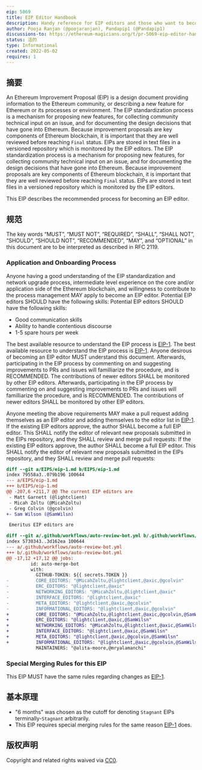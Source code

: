 ```yaml
---
eip: 5069
title: EIP Editor Handbook
description: Handy reference for EIP editors and those who want to become one
author: Pooja Ranjan (@poojaranjan), Pandapip1 (@Pandapip1)
discussions-to: https://ethereum-magicians.org/t/pr-5069-eip-editor-handbook/9137
status: 活的
type: Informational
created: 2022-05-02
requires: 1
---
```


## 摘要

An Ethereum Improvement Proposal (EIP) is a design document providing information to the Ethereum community, or describing a new feature for Ethereum or its processes or environment. The EIP standardization process is a mechanism for proposing new features, for collecting community technical input on an issue, and for documenting the design decisions that have gone into Ethereum. Because improvement proposals are key components of Ethereum blockchain, it is important that they are well reviewed before reaching `Final` status. EIPs are stored in text files in a versioned repository which is monitored by the EIP editors. The EIP standardization process is a mechanism for proposing new features, for collecting community technical input on an issue, and for documenting the design decisions that have gone into Ethereum. Because improvement proposals are key components of Ethereum blockchain, it is important that they are well reviewed before reaching `Final` status. EIPs are stored in text files in a versioned repository which is monitored by the EIP editors.

This EIP describes the recommended process for becoming an EIP editor.

## 规范

The key words “MUST”, “MUST NOT”, “REQUIRED”, “SHALL”, “SHALL NOT”, “SHOULD”, “SHOULD NOT”, “RECOMMENDED”, “MAY”, and “OPTIONAL” in this document are to be interpreted as described in RFC 2119.

### Application and Onboarding Process

Anyone having a good understanding of the EIP standardization and network upgrade process, intermediate level experience on the core and/or application side of the Ethereum blockchain, and willingness to contribute to the process management MAY apply to become an EIP editor. Potential EIP editors SHOULD have the following skills: Potential EIP editors SHOULD have the following skills:
- Good communication skills
- Ability to handle contentious discourse
- 1-5 spare hours per week

The best available resource to understand the EIP process is [EIP-1](./eip-1.md). The best available resource to understand the EIP process is [EIP-1](./eip-1.md). Anyone desirous of becoming an EIP editor MUST understand this document. Afterwards, participating in the EIP process by commenting on and suggesting improvements to PRs and issues will familliarize the procedure, and is RECOMMENDED. The contributions of newer editors SHALL be monitored by other EIP editors. Afterwards, participating in the EIP process by commenting on and suggesting improvements to PRs and issues will familliarize the procedure, and is RECOMMENDED. The contributions of newer editors SHALL be monitored by other EIP editors.

Anyone meeting the above requirements MAY make a pull request adding themselves as an EIP editor and adding themselves to the editor list in [EIP-1](./eip-1.md). If the existing EIP editors approve, the author SHALL become a full EIP editor. This SHALL notify the editor of relevant new proposals submitted in the EIPs repository, and they SHALL review and merge pull requests: If the existing EIP editors approve, the author SHALL become a full EIP editor. This SHALL notify the editor of relevant new proposals submitted in the EIPs repository, and they SHALL review and merge pull requests:

```diff
diff --git a/EIPS/eip-1.md b/EIPS/eip-1.md
index 79558a3..079b196 100644
--- a/EIPS/eip-1.md
+++ b/EIPS/eip-1.md
@@ -207,6 +211,7 @@ The current EIP editors are
 - Matt Garnett (@lightclient)
 - Micah Zoltu (@MicahZoltu)
 - Greg Colvin (@gcolvin)
+- Sam Wilson (@SamWilsn)

 Emeritus EIP editors are

diff --git a/.github/workflows/auto-review-bot.yml b/.github/workflows/auto-review-bot.yml
index 5730343..3d162ea 100644
--- a/.github/workflows/auto-review-bot.yml
+++ b/.github/workflows/auto-review-bot.yml
@@ -17,12 +17,12 @@ jobs:
         id: auto-merge-bot
         with:
           GITHUB-TOKEN: ${{ secrets.TOKEN }}
-          CORE_EDITORS: "@MicahZoltu,@lightclient,@axic,@gcolvin"
-          ERC_EDITORS: "@lightclient,@axic"
-          NETWORKING_EDITORS: "@MicahZoltu,@lightclient,@axic"
-          INTERFACE_EDITORS: "@lightclient,@axic"
-          META_EDITORS: "@lightclient,@axic,@gcolvin"
-          INFORMATIONAL_EDITORS: "@lightclient,@axic,@gcolvin"
+          CORE_EDITORS: "@MicahZoltu,@lightclient,@axic,@gcolvin,@SamWilsn"
+          ERC_EDITORS: "@lightclient,@axic,@SamWilsn"
+          NETWORKING_EDITORS: "@MicahZoltu,@lightclient,@axic,@SamWilsn"
+          INTERFACE_EDITORS: "@lightclient,@axic,@SamWilsn"
+          META_EDITORS: "@lightclient,@axic,@gcolvin,@SamWilsn"
+          INFORMATIONAL_EDITORS: "@lightclient,@axic,@gcolvin,@SamWilsn"
           MAINTAINERS: "@alita-moore,@mryalamanchi"
```

### Special Merging Rules for this EIP

This EIP MUST have the same rules regarding changes as [EIP-1](./eip-1.md).

## 基本原理

- "6 months" was chosen as the cutoff for denoting `Stagnant` EIPs terminally-`Stagnant` arbitrarily.
- This EIP requires special merging rules for the same reason [EIP-1](./eip-1.md) does.

## 版权声明

Copyright and related rights waived via [CC0](../LICENSE.md).
